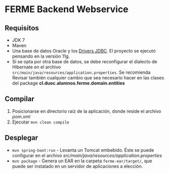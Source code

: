 # FERME Backend Webservice

## Requisitos

* JDK 7
* Maven
* Una base de datos Oracle y los [Drivers JDBC](https://blogs.oracle.com/dev2dev/get-oracle-jdbc-drivers-and-ucp-from-oracle-maven-repository-without-ides). El proyecto se ejecutó pensando en la versión 11g.
* Si se opta por otra base de datos, se debe reconfigurar el dialecto de Hibernate en el archivo `src/main/java/resources/application.properties`. Se recomienda Revisar también cualquier cambio que sea necesario hacer en las clases del package **cl.duoc.alumnos.ferme.domain.entities** 

## Compilar

1. Posicionarse en directorio raíz de la aplicación, donde reside el archivo *pom.xml*
2. Ejecutar `mvn clean compile`

## Desplegar

* `mvn spring-boot:run` - Levanta un Tomcat embebido. Éste se puede configurar en el archivo *src/main/java/resources/application.properties*
* `mvn package` - Genera un EAR en la carpeta ``ferme-ear/target/``, que puede ser instalado en un servidor de aplicaciones a elección.
